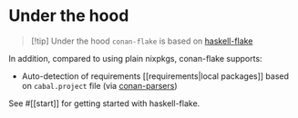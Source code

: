 # Under the hood

> \[!tip\] Under the hood
> `conan-flake` is based on [haskell-flake](https://github.com/srid/haskell-flake/)

In addition, compared to using plain nixpkgs, conan-flake supports:

- Auto-detection of requirements \[\[requirements|local packages\]\] based on `cabal.project` file (via [conan-parsers](https://github.com/srid/haskell-flake/tree/master/nix/haskell-parsers))

See #\[\[start\]\] for getting started with haskell-flake.
